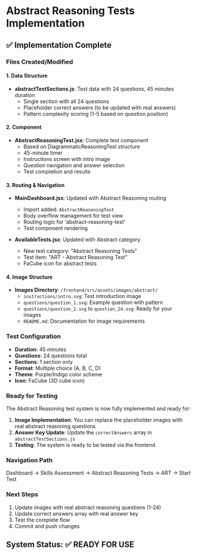 # Abstract Reasoning Tests Implementation

## ✅ Implementation Complete

### Files Created/Modified

#### 1. Data Structure
- **abstractTestSections.js**: Test data with 24 questions, 45 minutes duration
  - Single section with all 24 questions
  - Placeholder correct answers (to be updated with real answers)
  - Pattern complexity scoring (1-5 based on question position)

#### 2. Component
- **AbstractReasoningTest.jsx**: Complete test component
  - Based on DiagrammaticReasoningTest structure
  - 45-minute timer
  - Instructions screen with intro image
  - Question navigation and answer selection
  - Test completion and results

#### 3. Routing & Navigation
- **MainDashboard.jsx**: Updated with Abstract Reasoning routing
  - Import added: `AbstractReasoningTest`
  - Body overflow management for test view
  - Routing logic for 'abstract-reasoning-test'
  - Test component rendering

- **AvailableTests.jsx**: Updated with Abstract category
  - New test category: "Abstract Reasoning Tests"
  - Test item: "ART - Abstract Reasoning Test"
  - FaCube icon for abstract tests

#### 4. Image Structure
- **Images Directory**: `/frontend/src/assets/images/abstract/`
  - `instructions/intro.svg`: Test introduction image
  - `questions/question_1.svg`: Example question with pattern
  - `questions/question_2.svg` to `question_24.svg`: Ready for your images
  - `README.md`: Documentation for image requirements

### Test Configuration

- **Duration**: 45 minutes
- **Questions**: 24 questions total
- **Sections**: 1 section only
- **Format**: Multiple choice (A, B, C, D)
- **Theme**: Purple/Indigo color scheme
- **Icon**: FaCube (3D cube icon)

### Ready for Testing

The Abstract Reasoning test system is now fully implemented and ready for:

1. **Image Implementation**: You can replace the placeholder images with real abstract reasoning questions
2. **Answer Key Update**: Update the `correctAnswers` array in `abstractTestSections.js`
3. **Testing**: The system is ready to be tested via the frontend

### Navigation Path

Dashboard → Skills Assessment → Abstract Reasoning Tests → ART → Start Test

### Next Steps

1. Update images with real abstract reasoning questions (1-24)
2. Update correct answers array with real answer key
3. Test the complete flow
4. Commit and push changes

## System Status: ✅ READY FOR USE
